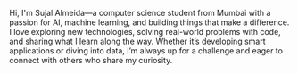 Hi, I'm Sujal Almeida—a computer science student from Mumbai with a passion for AI, machine learning, and building things that make a difference. I love exploring new technologies, solving real-world problems with code, and sharing what I learn along the way. Whether it’s developing smart applications or diving into data, I’m always up for a challenge and eager to connect with others who share my curiosity.